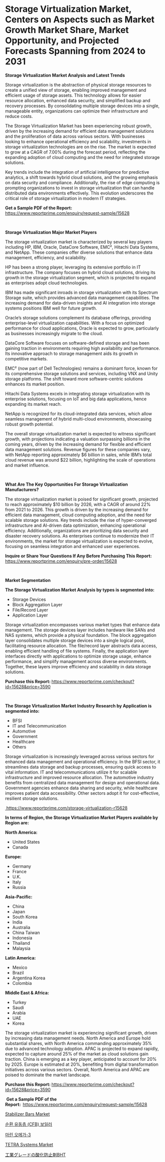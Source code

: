<p><h1>Storage Virtualization Market, Centers on Aspects such as Market Growth Market Share, Market Opportunity, and Projected Forecasts Spanning from 2024 to 2031</h1></p><p><strong>Storage Virtualization Market Analysis and Latest Trends</strong></p>
<p><p>Storage virtualization is the abstraction of physical storage resources to create a unified view of storage, enabling improved management and efficient usage of storage assets. This technology allows for easier resource allocation, enhanced data security, and simplified backup and recovery processes. By consolidating multiple storage devices into a single, manageable entity, organizations can optimize their infrastructure and reduce costs.</p><p>The Storage Virtualization Market has been experiencing robust growth, driven by the increasing demand for efficient data management solutions and the proliferation of data across various sectors. With businesses looking to enhance operational efficiency and scalability, investments in storage virtualization technologies are on the rise. The market is expected to grow at a CAGR of 7.00% during the forecast period, reflecting the expanding adoption of cloud computing and the need for integrated storage solutions.</p><p>Key trends include the integration of artificial intelligence for predictive analytics, a shift towards hybrid cloud solutions, and the growing emphasis on data security and compliance. Additionally, the rise of edge computing is prompting organizations to invest in storage virtualization that can handle distributed data environments effectively. This evolution underscores the critical role of storage virtualization in modern IT strategies.</p></p>
<p><strong>Get a Sample PDF of the Report:&nbsp;</strong> <a href="https://www.reportprime.com/enquiry/request-sample/15628">https://www.reportprime.com/enquiry/request-sample/15628</a></p>
<p>&nbsp;</p>
<p><strong>Storage Virtualization Major Market Players</strong></p>
<p><p>The storage virtualization market is characterized by several key players including HP, IBM, Oracle, DataCore Software, EMC², Hitachi Data Systems, and NetApp. These companies offer diverse solutions that enhance data management, efficiency, and scalability.</p><p>HP has been a strong player, leveraging its extensive portfolio in IT infrastructure. The company focuses on hybrid cloud solutions, driving its growth in the storage virtualization segment, which is projected to expand as enterprises adopt cloud technologies.</p><p>IBM has made significant inroads in storage virtualization with its Spectrum Storage suite, which provides advanced data management capabilities. The increasing demand for data-driven insights and AI integration into storage systems positions IBM well for future growth.</p><p>Oracle’s storage solutions complement its database offerings, providing enterprise-level virtualization capabilities. With a focus on optimized performance for cloud applications, Oracle is expected to grow, particularly as businesses increasingly migrate to the cloud.</p><p>DataCore Software focuses on software-defined storage and has been gaining traction in environments requiring high availability and performance. Its innovative approach to storage management aids its growth in competitive markets.</p><p>EMC² (now part of Dell Technologies) remains a dominant force, known for its comprehensive storage solutions and services, including VNX and Unity storage platforms. The shift toward more software-centric solutions enhances its market position.</p><p>Hitachi Data Systems excels in integrating storage virtualization with its enterprise solutions, focusing on IoT and big data applications, hence expanding its market reach.</p><p>NetApp is recognized for its cloud-integrated data services, which allow seamless management of hybrid multi-cloud environments, showcasing robust growth potential.</p><p>The overall storage virtualization market is expected to witness significant growth, with projections indicating a valuation surpassing billions in the coming years, driven by the increasing demand for flexible and efficient data management solutions. Revenue figures for these companies vary, with NetApp reporting approximately $6 billion in sales, while IBM’s total cloud revenue was around $22 billion, highlighting the scale of operations and market influence.</p></p>
<p>&nbsp;</p>
<p><strong>What Are The Key Opportunities For Storage Virtualization Manufacturers?</strong></p>
<p><p>The storage virtualization market is poised for significant growth, projected to reach approximately $10 billion by 2026, with a CAGR of around 22% from 2021 to 2026. This growth is driven by the increasing demand for efficient data management, cloud computing adoption, and the need for scalable storage solutions. Key trends include the rise of hyper-converged infrastructure and AI-driven data optimization, enhancing operational efficiency. Additionally, organizations are prioritizing data security and disaster recovery solutions. As enterprises continue to modernize their IT environments, the market for storage virtualization is expected to evolve, focusing on seamless integration and enhanced user experiences.</p></p>
<p><strong>Inquire or Share Your Questions If Any Before Purchasing This Report:</strong> <a href="https://www.reportprime.com/enquiry/pre-order/15628">https://www.reportprime.com/enquiry/pre-order/15628</a></p>
<p>&nbsp;</p>
<p><strong>Market Segmentation</strong></p>
<p><strong>The Storage Virtualization Market Analysis by types is segmented into:</strong></p>
<p><ul><li>Storage Devices</li><li>Block Aggregation Layer</li><li>File/Record Layer</li><li>Application Layer</li></ul></p>
<p><p>Storage virtualization encompasses various market types that enhance data management. The storage devices layer includes hardware like SANs and NAS systems, which provide a physical foundation. The block aggregation layer consolidates multiple storage devices into a single logical pool, facilitating resource allocation. The file/record layer abstracts data access, enabling efficient handling of file systems. Finally, the application layer interfaces directly with applications to optimize storage usage, enhance performance, and simplify management across diverse environments. Together, these layers improve efficiency and scalability in data storage solutions.</p></p>
<p><strong>Purchase this Report:&nbsp;</strong><a href="https://www.reportprime.com/checkout?id=15628&price=3590">https://www.reportprime.com/checkout?id=15628&price=3590</a></p>
<p>&nbsp;</p>
<p><strong>The Storage Virtualization Market Industry Research by Application is segmented into:</strong></p>
<p><ul><li>BFSI</li><li>IT and Telecommunication</li><li>Automotive</li><li>Government</li><li>Healthcare</li><li>Others</li></ul></p>
<p><p>Storage virtualization is increasingly leveraged across various sectors for enhanced data management and operational efficiency. In the BFSI sector, it streamlines data storage and backup processes, ensuring quick access to vital information. IT and telecommunications utilize it for scalable infrastructure and improved resource allocation. The automotive industry benefits from centralized data management for design and operational data. Government agencies enhance data sharing and security, while healthcare improves patient data accessibility. Other sectors adopt it for cost-effective, resilient storage solutions.</p></p>
<p><a href="https://www.reportprime.com/storage-virtualization-r15628">&nbsp;https://www.reportprime.com/storage-virtualization-r15628</a></p>
<p><strong>In terms of Region, the Storage Virtualization Market Players available by Region are:</strong></p>
<p>
    <p> <strong> North America: </strong>
        <ul>
            <li>United States</li>
            <li>Canada</li>
        </ul>
        </p> 
    <p> <strong> Europe: </strong>
        <ul>
            <li>Germany</li>
            <li>France</li>
            <li>U.K.</li>
            <li>Italy</li>
            <li>Russia</li>
        </ul>
        </p> 
    <p> <strong> Asia-Pacific: </strong>
        <ul>
            <li>China</li>
            <li>Japan</li>
            <li>South Korea</li>
            <li>India</li>
            <li>Australia</li>
            <li>China Taiwan</li>
            <li>Indonesia</li>
            <li>Thailand</li>
            <li>Malaysia</li>
        </ul>
        </p> 
    <p> <strong> Latin America: </strong>
        <ul>
            <li>Mexico</li>
            <li>Brazil</li>
            <li>Argentina Korea</li>
            <li>Colombia</li>
        </ul>
        </p> 
    <p> <strong> Middle East & Africa: </strong>
        <ul>
            <li>Turkey</li>
            <li>Saudi</li>
            <li>Arabia</li>
            <li>UAE</li>
            <li>Korea</li>
        </ul>
    </p>
    </p>
<p><p>The storage virtualization market is experiencing significant growth, driven by increasing data management needs. North America and Europe hold substantial shares, with North America commanding approximately 35% due to advanced technology adoption. APAC is projected to expand rapidly, expected to capture around 25% of the market as cloud solutions gain traction. China is emerging as a key player, anticipated to account for 20% by 2025. Europe is estimated at 20%, benefiting from digital transformation initiatives across various sectors. Overall, North America and APAC are poised to dominate the market landscape.</p></p>
<p><strong>Purchase this Report: </strong><a href="https://www.reportprime.com/checkout?id=15628&price=3590">https://www.reportprime.com/checkout?id=15628&price=3590</a></p>
<p>&nbsp;<strong>Get a Sample PDF of the Report:&nbsp;&nbsp;</strong><a href="https://www.reportprime.com/enquiry/request-sample/15628">https://www.reportprime.com/enquiry/request-sample/15628</a></p>
<p><strong></strong></p>
<p><p><a href="https://issuu.com/reportprime-2/docs/stabilizer-bars-market-size-2030.pp_ffaad402d78e06">Stabilizer Bars Market</a></p><p><a href="https://medium.com/@luigispence46/circulating-fluidized-bed-cfb-boilers-market-%EC%9D%98-%EA%B8%80%EB%A1%9C%EB%B2%8C-%EC%8B%9C%EC%9E%A5-%EA%B0%9C%EC%9A%94%EB%8A%94-%EC%A0%84-%EC%84%B8%EA%B3%84-%EB%B0%8F-%EC%A3%BC%EC%9A%94-%EC%8B%9C%EC%9E%A5%EC%9D%98-%EC%82%B0%EC%97%85%EC%97%90-%EC%98%81%ED%96%A5%EC%9D%84-%EB%AF%B8%EC%B9%98%EB%8A%94-%EC%A3%BC%EC%9A%94-%ED%8A%B8%EB%A0%8C%EB%93%9C%EC%97%90-%EB%8C%80%ED%95%9C-8a0894ed6df9">순환 유동층 (CFB) 보일러</a></p><p><a href="https://medium.com/@luigispence46/marine-omega-3-market-%EC%9D%98-%EA%B8%80%EB%A1%9C%EB%B2%8C-%EC%8B%9C%EC%9E%A5-%EA%B0%9C%EC%9A%94%EB%8A%94-%EC%A0%84-%EC%84%B8%EA%B3%84-%EB%B0%8F-%EC%A3%BC%EC%9A%94-%EC%8B%9C%EC%9E%A5%EC%9D%98-%EC%82%B0%EC%97%85%EC%97%90-%EC%98%81%ED%96%A5%EC%9D%84-%EB%AF%B8%EC%B9%98%EB%8A%94-%EC%A3%BC%EC%9A%94-%ED%8A%B8%EB%A0%8C%EB%93%9C%EC%97%90-%EB%8C%80%ED%95%9C-%EB%8F%85%ED%8A%B9%ED%95%9C-%EA%B4%80%EC%A0%90%EC%9D%84-%EC%A0%9C%EA%B3%B5%ED%95%A9%EB%8B%88%EB%8B%A4-8b7f36a29c2a">마린 오메가-3</a></p><p><a href="https://medium.com/@priscillaalexist47/the-global-tetra-systems-market-is-at-the-forefront-of-innovation-driving-rapid-industry-eef8c1c52d48">TETRA Systems Market</a></p><p><a href="https://medium.com/@vadkqfca47/industrial-grade-antioxidant-bht-market-%E3%81%AE%E3%82%B0%E3%83%AD%E3%83%BC%E3%83%90%E3%83%AB%E5%B8%82%E5%A0%B4%E6%A6%82%E8%A6%81%E3%81%AF-%E4%B8%96%E7%95%8C%E3%81%8A%E3%82%88%E3%81%B3%E4%B8%BB%E8%A6%81%E5%B8%82%E5%A0%B4%E3%81%AB%E3%81%8A%E3%81%91%E3%82%8B%E6%A5%AD%E7%95%8C%E3%81%AB%E5%BD%B1%E9%9F%BF%E3%82%92%E4%B8%8E%E3%81%88%E3%82%8B%E4%B8%BB%E8%A6%81%E3%81%AA%E3%83%88%E3%83%AC%E3%83%B3%E3%83%89%E3%81%AB%E3%81%A4%E3%81%84%E3%81%A6-%E7%8B%AC%E8%87%AA%E3%81%AE%E8%A6%96%E7%82%B9%E3%82%92%E6%8F%90%E4%BE%9B%E3%81%97%E3%81%BE%E3%81%99-3b94f286cd11">工業グレードの酸化防止剤BHT</a></p></p>